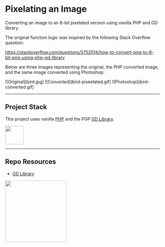 # Pixelating an Image

Converting an image to an 8-bit pixelated version using vanilla PHP and GD library.

The original function logic was inspired by the following Stack Overflow question:

https://stackoverflow.com/questions/5752514/how-to-convert-png-to-8-bit-png-using-php-gd-library

Below are three images representing the original, the PHP converted image, and the same image converted using Photoshop:

![Original](bird.jpg] ![Converted](bird-pixeelated.gif] ![Photoshop](bird-converted.gif]

---

## Project Stack

This project uses vanilla [PHP](https://www.php.net/) and the PGP [GD Library](https://www.php.net/manual/en/book.image.php).

<img src="https://console.codeadam.ca/api/image/php" width="60">

---

## Repo Resources

* [GD Library](https://www.php.net/manual/en/book.image.php)

<a href="https://codeadam.ca">
<img src="https://cdn.codeadam.ca/images@1.0.0/codeadam-logo-coloured-horizontal.png" width="200">
</a>
